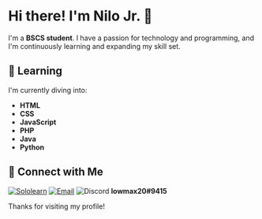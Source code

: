 # Hi there! I'm Nilo Jr. 👋

I'm a **BSCS student**. I have a passion for technology and programming, and I'm continuously learning and expanding my skill set.

## 🌱 Learning

I'm currently diving into:

- **HTML**
- **CSS**
- **JavaScript**
- **PHP**
- **Java**
- **Python**

## 🔗 Connect with Me

[![Sololearn](https://img.shields.io/badge/Sololearn-%23972B1F.svg?style=for-the-badge&logo=Sololearn&logoColor=white)](https://www.sololearn.com/en/profile/2508058)
[![Email](https://img.shields.io/badge/Email-D14836?style=for-the-badge&logo=gmail&logoColor=white)](mailto:nilojr.olang@gmail.com)
![Discord](https://img.shields.io/badge/Discord-5865F2?style=for-the-badge&logo=discord&logoColor=white)
**lowmax20#9415**

Thanks for visiting my profile!
